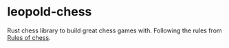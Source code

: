 # leopold-chess
Rust chess library to build great chess games with.
Following the rules from [Rules of chess](https://en.wikipedia.org/wiki/Rules_of_chess).
